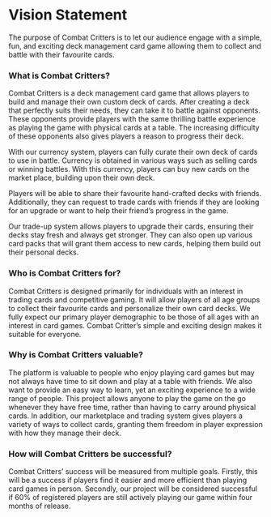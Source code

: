 # Vision Statement

The purpose of Combat Critters is to let our audience engage with a simple, fun, and exciting deck management card game allowing them to collect and battle with their favourite cards.

### What is Combat Critters?

Combat Critters is a deck management card game that allows players to build and manage their own custom deck of cards. After creating a deck that perfectly suits their needs, they can take it to battle against opponents. These opponents provide players with the same thrilling battle experience as playing the game with physical cards at a table. The increasing difficulty of these opponents also gives players a reason to progress their deck.

With our currency system, players can fully curate their own deck of cards to use in battle. Currency is obtained in various ways such as selling cards or winning battles. With this currency, players can buy new cards on the market place, building upon their own deck.

Players will be able to share their favourite hand-crafted decks with friends. Additionally, they can request to trade cards with friends if they are looking for an upgrade or want to help their friend’s progress in the game.

Our trade-up system allows players to upgrade their cards, ensuring their decks stay fresh and always get stronger. They can also open up various card packs that will grant them access to new cards, helping them build out their personal decks.


### Who is Combat Critters for?

Combat Critters is designed primarily for individuals with an interest in trading cards and competitive gaming. It will allow players of all age groups to collect their favourite cards and personalize their own card decks. We fully expect our primary player demographic to be those of all ages with an interest in card games. Combat Critter’s simple and exciting design makes it suitable for everyone. 

### Why is Combat Critters valuable?

The platform is valuable to people who enjoy playing card games but may not always have time to sit down and play at a table with friends. We also want to provide an easy way to learn, yet an exciting experience to a wide range of people. This project allows anyone to play the game on the go whenever they have free time, rather than having to carry around physical cards. In addition, our marketplace and trading system gives players a variety of ways to collect cards, granting them freedom in player expression with how they manage their deck.

### How will Combat Critters be successful?

Combat Critters’ success will be measured from multiple goals. Firstly, this will be a success if players find it easier and more efficient than playing card games in person. Secondly, our project will be considered successful if 60% of registered players are still actively playing our game within four months of release.
